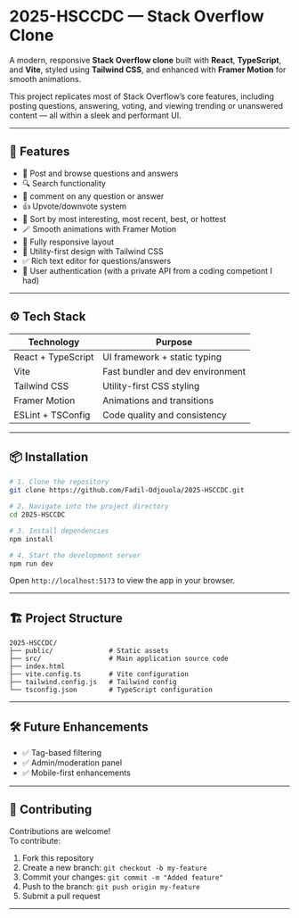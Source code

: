 # 2025-HSCCDC — Stack Overflow Clone

A modern, responsive **Stack Overflow clone** built with **React**, **TypeScript**, and **Vite**, styled using **Tailwind CSS**, and enhanced with **Framer Motion** for smooth animations.

This project replicates most of Stack Overflow’s core features, including posting questions, answering, voting, and viewing trending or unanswered content — all within a sleek and performant UI.

---

## 🚀 Features

- 📝 Post and browse questions and answers
- 🔍 Search functionality
- 📝 comment on any question or answer
- 👍 Upvote/downvote system
- 🧠 Sort by most interesting, most recent, best, or hottest
- 🪄 Smooth animations with Framer Motion
- 📱 Fully responsive layout
- 🎨 Utility-first design with Tailwind CSS
- ✅ Rich text editor for questions/answers
- 👤 User authentication (with a private API from a coding competiont I had)



---

## ⚙️ Tech Stack

| Technology      | Purpose                              |
|-----------------|--------------------------------------|
| React + TypeScript | UI framework + static typing        |
| Vite            | Fast bundler and dev environment     |
| Tailwind CSS    | Utility-first CSS styling            |
| Framer Motion   | Animations and transitions           |
| ESLint + TSConfig | Code quality and consistency        |

---

## 📦 Installation

```bash
# 1. Clone the repository
git clone https://github.com/Fadil-Odjouola/2025-HSCCDC.git

# 2. Navigate into the project directory
cd 2025-HSCCDC

# 3. Install dependencies
npm install

# 4. Start the development server
npm run dev
```

Open `http://localhost:5173` to view the app in your browser.

---

## 🏗️ Project Structure

```
2025-HSCCDC/
├── public/              # Static assets
├── src/                 # Main application source code
├── index.html
├── vite.config.ts       # Vite configuration
├── tailwind.config.js   # Tailwind config
└── tsconfig.json        # TypeScript configuration
```

---

## 🛠️ Future Enhancements

- ✅ Tag-based filtering
- ✅ Admin/moderation panel
- ✅ Mobile-first enhancements

---

## 🤝 Contributing

Contributions are welcome!  
To contribute:

1. Fork this repository
2. Create a new branch: `git checkout -b my-feature`
3. Commit your changes: `git commit -m "Added feature"`
4. Push to the branch: `git push origin my-feature`
5. Submit a pull request

---